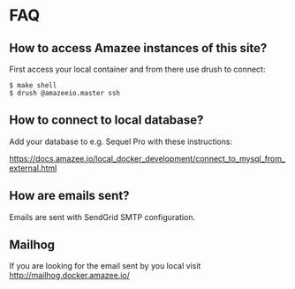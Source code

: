 # FAQ

## How to access Amazee instances of this site?

First access your local container and from there use drush to connect:

```
$ make shell
$ drush @amazeeio.master ssh
```

## How to connect to local database?

Add your database to e.g. Sequel Pro with these instructions:

https://docs.amazee.io/local_docker_development/connect_to_mysql_from_external.html

## How are emails sent?

Emails are sent with SendGrid SMTP configuration.

## Mailhog

If you are looking for the email sent by you local visit http://mailhog.docker.amazee.io/
